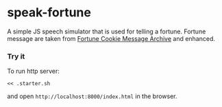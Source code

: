 speak-fortune
=======

A simple JS speech simulator that is used for telling a fortune. Fortune message are taken from [Fortune Cookie Message Archive](http://www.fortunecookiemessage.com/) and enhanced.

### Try it

To run http server:

```
<< .starter.sh
```

and open `http://localhost:8000/index.html` in the browser.
